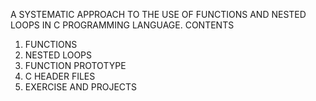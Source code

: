 A SYSTEMATIC APPROACH TO THE USE OF FUNCTIONS AND NESTED LOOPS IN C PROGRAMMING LANGUAGE.
CONTENTS
1. FUNCTIONS
2. NESTED LOOPS
3. FUNCTION PROTOTYPE
4. C HEADER FILES
5. EXERCISE AND PROJECTS
